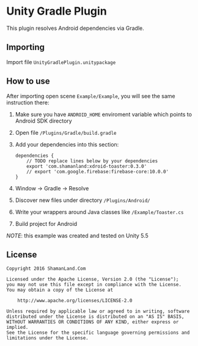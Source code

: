 # Unity Gradle Plugin

This plugin resolves Android dependencies via Gradle.

## Importing

Import file `UnityGradlePlugin.unitypackage`

## How to use

After importing open scene `Example/Example`, you will see the same instruction there:

 1. Make sure you have `ANDROID_HOME` enviroment variable which points to Android SDK directory

 2. Open file `/Plugins/Gradle/build.gradle`

 3. Add your dependencies into this section:

        dependencies {
            // TODO replace lines below by your dependencies
            export 'com.shamanland:xdroid-toaster:0.3.0'
            // export 'com.google.firebase:firebase-core:10.0.0'
        }

 4. Window -> Gradle -> Resolve

 5. Discover new files under directory `/Plugins/Android/`

 6. Write your wrappers around Java classes like `/Example/Toaster.cs`

 7. Build project for Android

*NOTE*: this example was created and tested on Unity 5.5

## License

```
Copyright 2016 ShamanLand.Com

Licensed under the Apache License, Version 2.0 (the "License");
you may not use this file except in compliance with the License.
You may obtain a copy of the License at

    http://www.apache.org/licenses/LICENSE-2.0

Unless required by applicable law or agreed to in writing, software
distributed under the License is distributed on an "AS IS" BASIS,
WITHOUT WARRANTIES OR CONDITIONS OF ANY KIND, either express or implied.
See the License for the specific language governing permissions and
limitations under the License.
```
